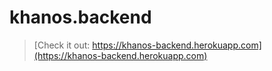 # khanos.backend

> [Check it out: https://khanos-backend.herokuapp.com](https://khanos-backend.herokuapp.com)